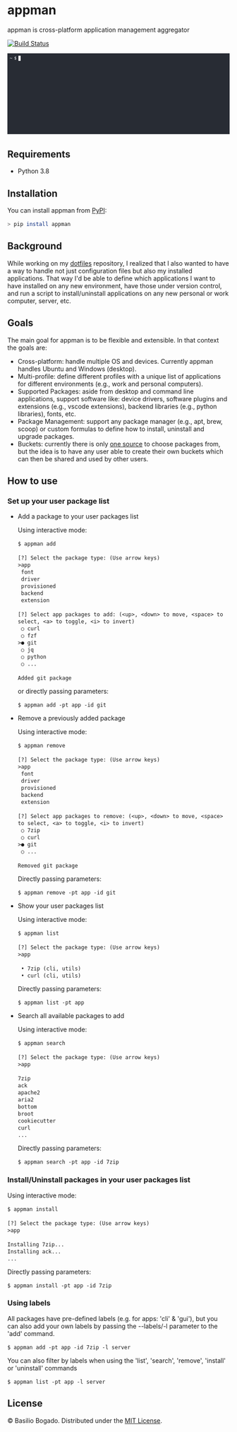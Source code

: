 # appman

appman is cross-platform application management aggregator

[![Build Status](https://travis-ci.com/basiliskus/appman.svg?branch=main)](https://travis-ci.com/basiliskus/appman)

<p align="center"><img src="https://raw.githubusercontent.com/basiliskus/appman/main/docs/demo.gif"/></p>

## Requirements

- Python 3.8

## Installation

You can install appman from [PyPI](https://pypi.org/project/appman/):

```bash
> pip install appman
```

## Background

While working on my [dotfiles](https://wiki.archlinux.org/title/Dotfiles) repository, I realized that I also wanted to have a way to handle not just configuration files but also my installed applications. That way I'd be able to define which applications I want to have installed on any new environment, have those under version control, and run a script to install/uninstall applications on any new personal or work computer, server, etc.

## Goals

The main goal for appman is to be flexible and extensible. In that context the goals are:

- Cross-platform: handle multiple OS and devices. Currently appman handles Ubuntu and Windows (desktop).
- Multi-profile: define different profiles with a unique list of applications for different environments (e.g., work and personal computers).
- Supported Packages: aside from desktop and command line applications, support software like: device drivers, software plugins and extensions (e.g., vscode extensions), backend libraries (e.g., python libraries), fonts, etc.
- Package Management: support any package manager (e.g., apt, brew, scoop) or custom formulas to define how to install, uninstall and upgrade packages.
- Buckets: currently there is only [one source](https://github.com/basiliskus/appman/tree/main/appman/buckets/main) to choose packages from, but the idea is to have any user able to create their own buckets which can then be shared and used by other users.

## How to use

### Set up your user package list

- Add a package to your user packages list

  Using interactive mode:

  ```console
  $ appman add

  [?] Select the package type: (Use arrow keys)
  >app
   font
   driver
   provisioned
   backend
   extension

  [?] Select app packages to add: (<up>, <down> to move, <space> to select, <a> to toggle, <i> to invert)
   ○ curl
   ○ fzf
  >● git
   ○ jq
   ○ python
   ○ ...

  Added git package
  ```

  or directly passing parameters:

  ```console
  $ appman add -pt app -id git
  ```

- Remove a previously added package

  Using interactive mode:

  ```console
  $ appman remove

  [?] Select the package type: (Use arrow keys)
  >app
   font
   driver
   provisioned
   backend
   extension

  [?] Select app packages to remove: (<up>, <down> to move, <space> to select, <a> to toggle, <i> to invert)
   ○ 7zip
   ○ curl
  >● git
   ○ ...

  Removed git package
  ```

  Directly passing parameters:

  ```console
  $ appman remove -pt app -id git
  ```

- Show your user packages list

  Using interactive mode:

  ```console
  $ appman list

  [?] Select the package type: (Use arrow keys)
  >app

   • 7zip (cli, utils)
   • curl (cli, utils)
  ```

  Directly passing parameters:

  ```console
  $ appman list -pt app
  ```

- Search all available packages to add

  Using interactive mode:

  ```console
  $ appman search

  [?] Select the package type: (Use arrow keys)
  >app

  7zip
  ack
  apache2
  aria2
  bottom
  broot
  cookiecutter
  curl
  ...
  ```

  Directly passing parameters:

  ```console
  $ appman search -pt app -id 7zip
  ```

### Install/Uninstall packages in your user packages list

Using interactive mode:

```console
$ appman install

[?] Select the package type: (Use arrow keys)
>app

Installing 7zip...
Installing ack...
...
```

Directly passing parameters:

```console
$ appman install -pt app -id 7zip
```

### Using labels

All packages have pre-defined labels (e.g. for apps: 'cli' & 'gui'), but you can also add your own labels by passing the --labels/-l parameter to the 'add' command.

```console
$ appman add -pt app -id 7zip -l server
```

You can also filter by labels when using the 'list', 'search', 'remove', 'install' or 'uninstall' commands

```console
$ appman list -pt app -l server
```

## License

© Basilio Bogado. Distributed under the [MIT License](LICENSE).
